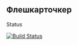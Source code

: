 ## Флешкарточкер

Status

[![Build Status](https://travis-ci.org/alx-t/flashcards.png?branch=master,staging,production)](https://travis-ci.org/alx-t/flashcards)
